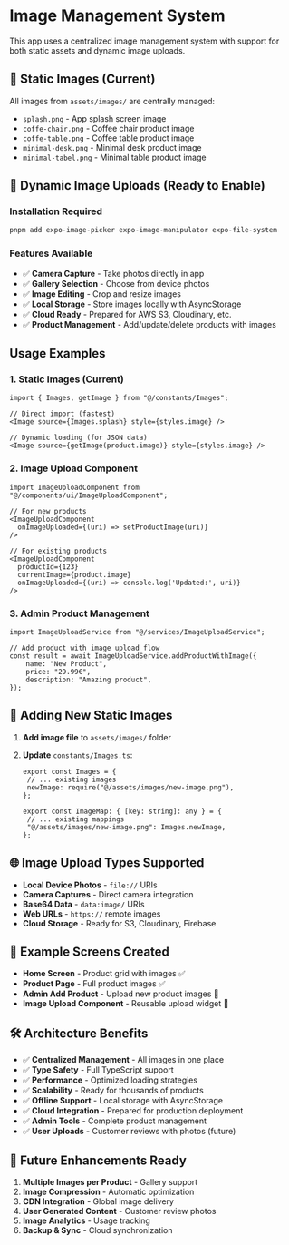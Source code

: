 # Image Management System

This app uses a centralized image management system with support for both static assets and dynamic image uploads.

## 📁 Static Images (Current)

All images from `assets/images/` are centrally managed:

- `splash.png` - App splash screen image
- `coffe-chair.png` - Coffee chair product image
- `coffe-table.png` - Coffee table product image
- `minimal-desk.png` - Minimal desk product image
- `minimal-tabel.png` - Minimal table product image

## 🚀 Dynamic Image Uploads (Ready to Enable)

### Installation Required

```bash
pnpm add expo-image-picker expo-image-manipulator expo-file-system
```

### Features Available

- ✅ **Camera Capture** - Take photos directly in app
- ✅ **Gallery Selection** - Choose from device photos
- ✅ **Image Editing** - Crop and resize images
- ✅ **Local Storage** - Store images locally with AsyncStorage
- ✅ **Cloud Ready** - Prepared for AWS S3, Cloudinary, etc.
- ✅ **Product Management** - Add/update/delete products with images

## Usage Examples

### 1. Static Images (Current)

```tsx
import { Images, getImage } from "@/constants/Images";

// Direct import (fastest)
<Image source={Images.splash} style={styles.image} />

// Dynamic loading (for JSON data)
<Image source={getImage(product.image)} style={styles.image} />
```

### 2. Image Upload Component

```tsx
import ImageUploadComponent from "@/components/ui/ImageUploadComponent";

// For new products
<ImageUploadComponent
  onImageUploaded={(uri) => setProductImage(uri)}
/>

// For existing products
<ImageUploadComponent
  productId={123}
  currentImage={product.image}
  onImageUploaded={(uri) => console.log('Updated:', uri)}
/>
```

### 3. Admin Product Management

```tsx
import ImageUploadService from "@/services/ImageUploadService";

// Add product with image upload flow
const result = await ImageUploadService.addProductWithImage({
	name: "New Product",
	price: "29.99€",
	description: "Amazing product",
});
```

## 🔧 Adding New Static Images

1. **Add image file** to `assets/images/` folder
2. **Update** `constants/Images.ts`:

   ```tsx
   export const Images = {
   	// ... existing images
   	newImage: require("@/assets/images/new-image.png"),
   };

   export const ImageMap: { [key: string]: any } = {
   	// ... existing mappings
   	"@/assets/images/new-image.png": Images.newImage,
   };
   ```

## 🌐 Image Upload Types Supported

- **Local Device Photos** - `file://` URIs
- **Camera Captures** - Direct camera integration
- **Base64 Data** - `data:image/` URIs
- **Web URLs** - `https://` remote images
- **Cloud Storage** - Ready for S3, Cloudinary, Firebase

## 📱 Example Screens Created

- **Home Screen** - Product grid with images ✅
- **Product Page** - Full product images ✅
- **Admin Add Product** - Upload new product images 🚀
- **Image Upload Component** - Reusable upload widget 🚀

## 🛠️ Architecture Benefits

- ✅ **Centralized Management** - All images in one place
- ✅ **Type Safety** - Full TypeScript support
- ✅ **Performance** - Optimized loading strategies
- ✅ **Scalability** - Ready for thousands of products
- ✅ **Offline Support** - Local storage with AsyncStorage
- ✅ **Cloud Integration** - Prepared for production deployment
- ✅ **Admin Tools** - Complete product management
- ✅ **User Uploads** - Customer reviews with photos (future)

## 🔮 Future Enhancements Ready

1. **Multiple Images per Product** - Gallery support
2. **Image Compression** - Automatic optimization
3. **CDN Integration** - Global image delivery
4. **User Generated Content** - Customer review photos
5. **Image Analytics** - Usage tracking
6. **Backup & Sync** - Cloud synchronization
